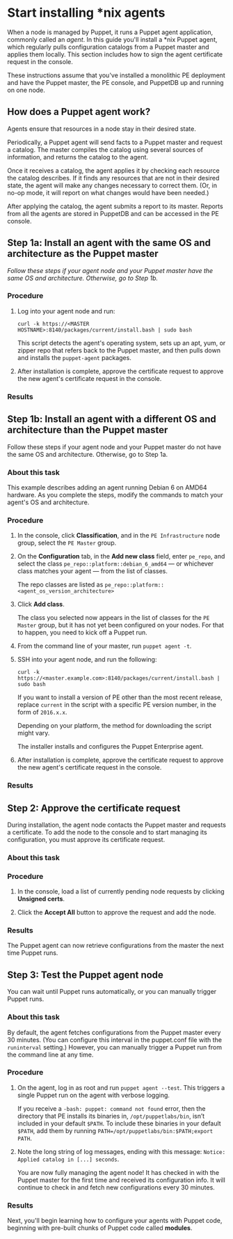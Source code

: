 # Start installing \*nix agents

When a node is managed by Puppet, it runs a Puppet agent application, commonly called an *agent*. In this guide you'll install a \*nix Puppet agent, which regularly pulls configuration catalogs from a Puppet master and applies them locally. This section includes how to sign the agent certificate request in the console.

These instructions assume that you've installed a monolithic PE deployment and have the Puppet master, the PE console, and PuppetDB up and running on one node.

## How does a Puppet agent work?

Agents ensure that resources in a node stay in their desired state.

Periodically, a Puppet agent will send facts to a Puppet master and request a catalog. The master compiles the catalog using several sources of information, and returns the catalog to the agent.

Once it receives a catalog, the agent applies it by checking each resource the catalog describes. If it finds any resources that are not in their desired state, the agent will make any changes necessary to correct them. \(Or, in no-op mode, it will report on what changes would have been needed.\)

After applying the catalog, the agent submits a report to its master. Reports from all the agents are stored in PuppetDB and can be accessed in the PE console.

## Step 1a: Install an agent with the same OS and architecture as the Puppet master

*Follow these steps if your agent node and your Puppet master have the same OS and architecture. Otherwise, go to Step 1b.*

### Procedure

1.  Log into your agent node and run:

    ```
    curl -k https://<MASTER HOSTNAME>:8140/packages/current/install.bash | sudo bash                
    ```

    This script detects the agent's operating system, sets up an apt, yum, or zipper repo that refers back to the Puppet master, and then pulls down and installs the `puppet-agent` packages.

2.  After installation is complete, approve the certificate request to approve the new agent's certificate request in the console.


### Results

## Step 1b: Install an agent with a different OS and architecture than the Puppet master

Follow these steps if your agent node and your Puppet master do not have the same OS and architecture. Otherwise, go to Step 1a.

### About this task

This example describes adding an agent running Debian 6 on AMD64 hardware. As you complete the steps, modify the commands to match your agent's OS and architecture.

### Procedure

1.  In the console, click **Classification**, and in the `PE Infrastructure` node group, select the `PE Master` group.

2.  On the **Configuration** tab, in the **Add new class** field, enter `pe_repo`, and select the class `pe_repo::platform::debian_6_amd64` — or whichever class matches your agent — from the list of classes.

    The repo classes are listed as `pe_repo::platform::<agent_os_version_architecture>`

3.  Click **Add class**.

    The class you selected now appears in the list of classes for the `PE Master` group, but it has not yet been configured on your nodes. For that to happen, you need to kick off a Puppet run.

4.  From the command line of your master, run `puppet agent -t`.

5.  SSH into your agent node, and run the following:

    `curl -k https://<master.example.com>:8140/packages/current/install.bash | sudo bash`

    If you want to install a version of PE other than the most recent release, replace `current` in the script with a specific PE version number, in the form of `2016.x.x`.

    Depending on your platform, the method for downloading the script might vary.

    The installer installs and configures the Puppet Enterprise agent.

6.  After installation is complete, approve the certificate request to approve the new agent's certificate request in the console.


### Results

## Step 2: Approve the certificate request

During installation, the agent node contacts the Puppet master and requests a certificate. To add the node to the console and to start managing its configuration, you must approve its certificate request.

### About this task

### Procedure

1.  In the console, load a list of currently pending node requests by clicking **Unsigned certs**.

2.  Click the **Accept All** button to approve the request and add the node.


### Results

The Puppet agent can now retrieve configurations from the master the next time Puppet runs.

## Step 3: Test the Puppet agent node

You can wait until Puppet runs automatically, or you can manually trigger Puppet runs.

### About this task

By default, the agent fetches configurations from the Puppet master every 30 minutes. \(You can configure this interval in the puppet.conf file with the `runinterval` setting.\) However, you can manually trigger a Puppet run from the command line at any time.

### Procedure

1.  On the agent, log in as root and run `puppet agent --test`. This triggers a single Puppet run on the agent with verbose logging.

    If you receive a `-bash: puppet: command not found` error, then the directory that PE installs its binaries in, `/opt/puppetlabs/bin`, isn’t included in your default `$PATH`. To include these binaries in your default `$PATH`, add them by running `PATH=/opt/puppetlabs/bin:$PATH;export PATH`.

2.  Note the long string of log messages, ending with this message: `Notice: Applied catalog in [...] seconds`.

    You are now fully managing the agent node! It has checked in with the Puppet master for the first time and received its configuration info. It will continue to check in and fetch new configurations every 30 minutes.


### Results

Next, you'll begin learning how to configure your agents with Puppet code, beginning with pre-built chunks of Puppet code called **modules**.

